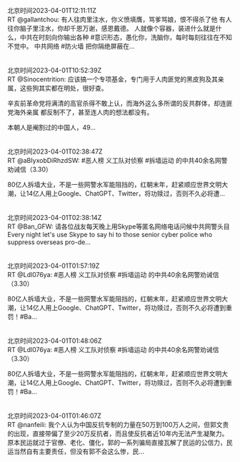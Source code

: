 北京时间2023-04-01T12:11:11Z<br>RT @gallantchou: 有人往肉里注水，你义愤填膺，骂爹骂娘，恨不得杀了他
有人往你脑子里注水，你却千恩万谢，感恩戴德。
人就像个容器，装进什么就是什么，中共在时刻向你输出各种 #意识形态，愚化你，洗脑你，每时每刻往往在不知不觉中。
中共网络 #防火墙 把你隔绝屏蔽在…<br><br><br>北京时间2023-04-01T10:52:39Z<br>RT @Sinocentrition: 应该搞一个专项基金，专门用于人肉匪党的黑皮狗及其亲属，这些狗其实都在明处，很好查。

辛亥前革命党将满清的高官杀得不敢上认，而海外这么多所谓的反共群体，却连匪党海外亲属 都反制不了，甚至连人肉的想法都没有。

本朝人是阉割过的中国人，49…<br><br><br>北京时间2023-04-01T02:38:47Z<br>RT @aBIyxobDiRhzdSW: #恶人榜 义工队对侦察 #拆墙运动 的中共40余名网警劝诫信（3.30）

80亿人拆墙大业，不是一些网警水军能阻挡的，红朝末年，赶紧顺应世界文明大潮，让14亿人用上Google、ChatGPT、Twitter，将功赎过，否则不久必将遭…<br><br><br>北京时间2023-04-01T02:38:14Z<br>RT @Ban_GFW: 请各位战友每天晚上用Skype等匿名网络电话问候中共网警头目
Every night let's use Skype to say hi to those senior cyber police who suppress overseas pro-de…<br><br><br>北京时间2023-04-01T01:57:19Z<br>RT @Ldl076ya: #恶人榜 义工队对侦察 #拆墙运动 的中共40余名网警劝诫信（3.30）

80亿人拆墙大业，不是一些网警水军能阻挡的，红朝末年，赶紧顺应世界文明大潮，让14亿人用上Google、ChatGPT、Twitter，将功赎过，否则不久必将遭到重罚！#Ba…<br><br><br>北京时间2023-04-01T01:48:06Z<br>RT @Ldl076ya: #恶人榜 义工队对侦察 #拆墙运动 的中共40余名网警劝诫信（3.30）

80亿人拆墙大业，不是一些网警水军能阻挡的，红朝末年，赶紧顺应世界文明大潮，让14亿人用上Google、ChatGPT、Twitter，将功赎过，否则不久必将遭到重罚！#Ba…<br><br><br>北京时间2023-04-01T01:46:07Z<br>RT @nanfeili: 我个人认为中国反抗专制的力量在50万到100万人之间，但郭文贵的出现，直接带偏了至少20万反抗者，而且使反抗者近10年内无法产生凝聚力。原本民运就过于官僚、老化、僵化，郭的一系列骗局直接瓦解了民运的公信力，民运当然自有主要责任，但没有郭不会这么惨，民…<br><br><br>